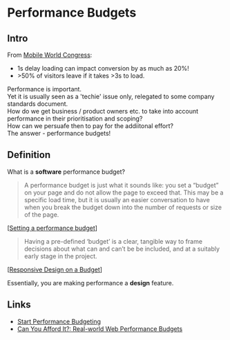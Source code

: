 # Performance Budgets

## Intro
From [Mobile World Congress](https://www.mwcbarcelona.com/):
* 1s delay loading can impact conversion by as much as 20%! 
* \>50% of visitors leave if it takes >3s to load. 

Performance is important.  
Yet it is usually seen as a 'techie' issue only, relegated to some company standards document.  
How do we get business / product owners etc. to take into account performance in their prioritisation and scoping?  
How can we persuafe then to pay for the addiitonal effort?  
The answer - performance budgets!

## Definition
What is a **software** performance budget?

> A performance budget is just what it sounds like: you set a “budget” on your page and do not allow the page to exceed that. This may be a specific load time, but it is usually an easier conversation to have when you break the budget down into the number of requests or size of the page.

[[Setting a performance budget](https://timkadlec.com/2013/01/setting-a-performance-budget/)]  

> Having a pre-defined ‘budget’ is a clear, tangible way to frame decisions about what can and can’t be be included, and at a suitably early stage in the project.

[[Responsive Design on a Budget](https://clearleft.com/posts/responsive-design-on-a-budget)]

Essentially, you are making performance a **design** feature.

## Links
* [Start Performance Budgeting](https://addyosmani.com/blog/performance-budgets/)
* [Can You Afford It?: Real-world Web Performance Budgets](https://infrequently.org/2017/10/can-you-afford-it-real-world-web-performance-budgets/)




